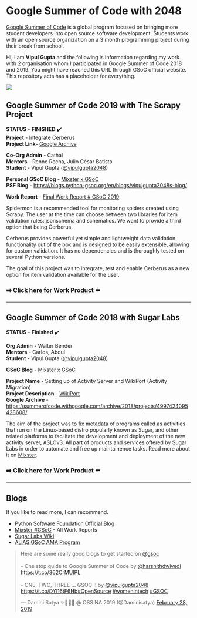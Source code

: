 # Google Summer of Code with 2048

[Google Summer of Code](https://summerofcode.withgoogle.com) is a global program focused on bringing more student developers into open source software development. Students work with an open source organization on a 3 month programming project during their break from school.

Hi, I am **Vipul Gupta** and the following is information regarding my work with 2 organisation whom I participated in Google Summer of Code 2018 and 2019. You might have reached this URL through GSoC official website. This repository acts has a placeholder for everything. 

![](https://camo.githubusercontent.com/78e29dc2fdd9c4c54b7d9f3c1075d423b800d198/68747470733a2f2f6d656469612e67697068792e636f6d2f6d656469612f647a61555837434147304968692f67697068792e676966)

## Google Summer of Code 2019 with The Scrapy Project

**STATUS** - **FINISHED**  :heavy_check_mark:  
**Project** - Integrate Cerberus  
**Project Link**- [Google Archive](https://summerofcode.withgoogle.com/projects/?sp-search=vipulgupta2048#6742209389395968)

**Co-Org Admin** - Cathal  
**Mentors** - Renne Rocha, Júlio César Batista   
**Student** - Vipul Gupta ([@vipulgupta2048](https://twitter.com/vipulgupta2048))  
   
**Personal GSoC Blog** - [Mixster x GSoC](https://mixstersite.wordpress.com/gsoc/)  
**PSF Blog** - https://blogs.python-gsoc.org/en/blogs/vipulgupta2048s-blog/  

**Work Report** - [Final Work Report # GSoC 2019](https://mixstersite.wordpress.com/2019/08/24/integrate-cerberus-work-report/)

Spidermon is a recommended tool for monitoring spiders created using Scrapy. The user at the time can choose between two libraries for item validation rules: jsonschema and schematics. We want to provide a third option that being Cerberus.

Cerberus provides powerful yet simple and lightweight data validation functionality out of the box and is designed to be easily extensible, allowing for custom validation. It has no dependencies and is thoroughly tested on several Python versions.

The goal of this project was to integrate, test and enable Cerberus as a new option for item validation available for the user. 

### :arrow_right: [**Click here for Work Product**](https://github.com/scrapinghub/spidermon/pull/201) :arrow_left:

------------------

## Google Summer of Code 2018 with Sugar Labs 

**STATUS** - **Finished** :heavy_check_mark:   

**Org Admin** - Walter Bender  
**Mentors** - Carlos, Abdul  
**Student** - Vipul Gupta ([@vipulgupta2048](https://twitter.com/vipulgupta2048))  

**GSoC Blog** - [Mixster x GSoC](https://mixstersite.wordpress.com/gsoc/)  

**Project Name** - Setting up of Activity Server and WikiPort (Activity Migration)  
**Project Description** - [WikiPort](https://wiki.sugarlabs.org/go/WikiPort)  
**Google Archive** - https://summerofcode.withgoogle.com/archive/2018/projects/4997424095428608/  

The aim of the project was to fix metadata of programs called as activities that run on the Linux-based distro popularly known as Sugar, and other related platforms to facilitate the development and deployment of the new activity server, ASLOv3. All part of products and services offered by Sugar Labs in order to automate and free up maintainence tasks. Read more about it on [Mixster](https://mixstersite.wordpress.com/gsoc/ ).

### :arrow_right:  [**Click here for Work Product**](https://github.com/vipulgupta2048/sugarport) :arrow_left:

***

## Blogs

If you like to read more, I can recommend. 

- [Python Software Foundation Official Blog](https://blogs.python-gsoc.org/en/vipulgupta2048s-blog/)
- [Mixster #GSoC](https://mixstersite.wordpress.com/gsoc/) - All Work Reports
- [Sugar Labs Wiki](https://wiki.sugarlabs.org/go/WikiPort)
- [ALiAS GSoC AMA Program](http://asetalias.in/blog/post/aliasama/)

<blockquote class="twitter-tweet"><p lang="en" dir="ltr">Here are some really good blogs to get started on <a href="https://twitter.com/gsoc?ref_src=twsrc%5Etfw">@gsoc</a><br><br>- One stop guide to Google Summer of Code by <a href="https://twitter.com/harshithdwivedi?ref_src=twsrc%5Etfw">@harshithdwivedi</a> <a href="https://t.co/362CrMUIPL">https://t.co/362CrMUIPL</a><br><br>- ONE, TWO, THREE … GSOC !! by <a href="https://twitter.com/vipulgupta2048?ref_src=twsrc%5Etfw">@vipulgupta2048</a> <a href="https://t.co/DYl16tF6Hb">https://t.co/DYl16tF6Hb</a><a href="https://twitter.com/hashtag/OpenSource?src=hash&amp;ref_src=twsrc%5Etfw">#OpenSource</a> <a href="https://twitter.com/hashtag/womenintech?src=hash&amp;ref_src=twsrc%5Etfw">#womenintech</a> <a href="https://twitter.com/hashtag/GSOC?src=hash&amp;ref_src=twsrc%5Etfw">#GSOC</a></p>— Damini Satya ✨🧚🏼‍♀️ @ OSS NA 2019 (@Daminisatya) <a href="https://twitter.com/Daminisatya/status/1101116125356539905?ref_src=twsrc%5Etfw">February 28, 2019</a></blockquote> 